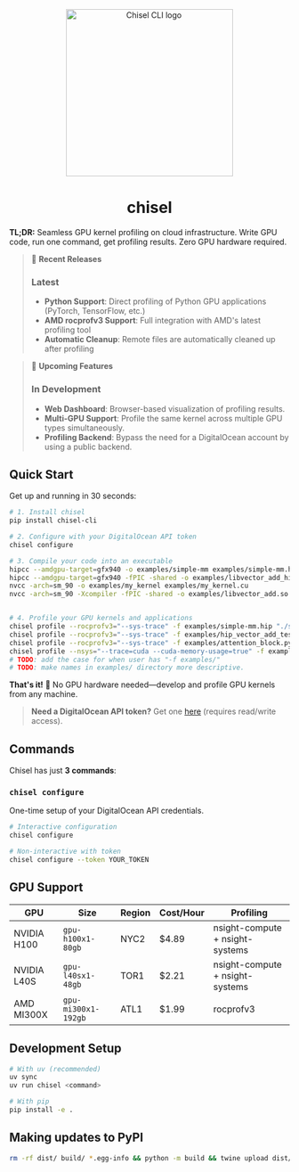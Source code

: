 <div align="center">
  <img width="300" height="300" src="https://i.imgur.com/H32IKRZ.jpeg" alt="Chisel CLI logo" /> 
	<h1>chisel</h1>
</div>

**TL;DR:** Seamless GPU kernel profiling on cloud infrastructure. Write GPU code, run one command, get profiling results. Zero GPU hardware required.

> 🚀 **Recent Releases**
>
> ### Latest
>
> - **Python Support**: Direct profiling of Python GPU applications (PyTorch, TensorFlow, etc.)
> - **AMD rocprofv3 Support**: Full integration with AMD's latest profiling tool
> - **Automatic Cleanup**: Remote files are automatically cleaned up after profiling

> 🔮 **Upcoming Features**
>
> ### In Development
>
> - **Web Dashboard**: Browser-based visualization of profiling results.
> - **Multi-GPU Support**: Profile the same kernel across multiple GPU types simultaneously.
> - **Profiling Backend**: Bypass the need for a DigitalOcean account by using a public backend.

## Quick Start

Get up and running in 30 seconds:

```bash
# 1. Install chisel
pip install chisel-cli

# 2. Configure with your DigitalOcean API token
chisel configure

# 3. Compile your code into an executable
hipcc --amdgpu-target=gfx940 -o examples/simple-mm examples/simple-mm.hip
hipcc --amdgpu-target=gfx940 -fPIC -shared -o examples/libvector_add_hip.so examples/vector_add_hip.hip # for inlined kernels to python on amd.
nvcc -arch=sm_90 -o examples/my_kernel examples/my_kernel.cu
nvcc -arch=sm_90 -Xcompiler -fPIC -shared -o examples/libvector_add.so examples/vector_add.cu # for inlined kernels to python on nvidia.


# 4. Profile your GPU kernels and applications
chisel profile --rocprofv3="--sys-trace" -f examples/simple-mm.hip "./simple-mm" # since this just copies the file, it isn't placed in a dir on the server.
chisel profile --rocprofv3="--sys-trace" -f examples/hip_vector_add_test.py -f examples/libvector_add_hip.so "python hip_vector_add_test.py"
chisel profile --rocprofv3="--sys-trace" -f examples/attention_block.py "python attention_block.py"
chisel profile --nsys="--trace=cuda --cuda-memory-usage=true" -f examples "python examples/main.py" # syncs the entire examples directory and runs main.py
# TODO: add the case for when user has "-f examples/"
# TODO: make names in examples/ directory more descriptive.
```

**That's it!** 🚀 No GPU hardware needed—develop and profile GPU kernels from any machine.

> **Need a DigitalOcean API token?** Get one [here](https://amd.digitalocean.com/account/api/tokens) (requires read/write access).

## Commands

Chisel has just **3 commands**:

### `chisel configure`

One-time setup of your DigitalOcean API credentials.

```bash
# Interactive configuration
chisel configure

# Non-interactive with token
chisel configure --token YOUR_TOKEN
```

## GPU Support

| GPU         | Size                | Region | Cost/Hour | Profiling                       |
| ----------- | ------------------- | ------ | --------- | ------------------------------- |
| NVIDIA H100 | `gpu-h100x1-80gb`   | NYC2   | $4.89     | nsight-compute + nsight-systems |
| NVIDIA L40S | `gpu-l40sx1-48gb`   | TOR1   | $2.21     | nsight-compute + nsight-systems |
| AMD MI300X  | `gpu-mi300x1-192gb` | ATL1   | $1.99     | rocprofv3                       |

## Development Setup

```bash
# With uv (recommended)
uv sync
uv run chisel <command>

# With pip
pip install -e .
```

## Making updates to PyPI

```bash
rm -rf dist/ build/ *.egg-info && python -m build && twine upload dist/*
```
